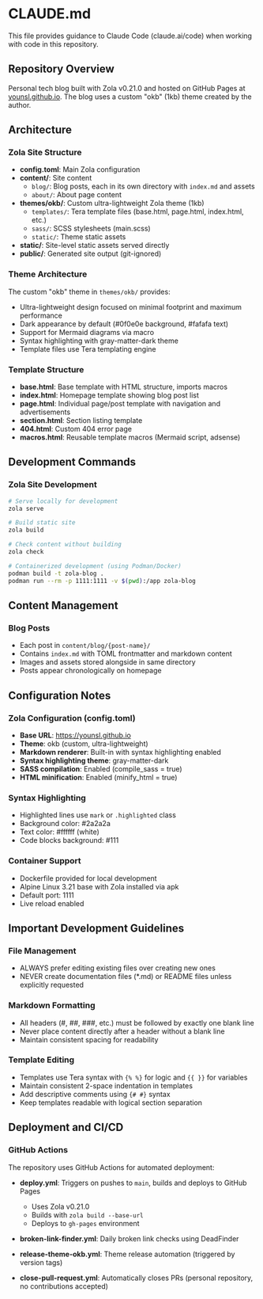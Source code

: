 # CLAUDE.md

This file provides guidance to Claude Code (claude.ai/code) when working with code in this repository.

## Repository Overview

Personal tech blog built with Zola v0.21.0 and hosted on GitHub Pages at [younsl.github.io](https://younsl.github.io). The blog uses a custom "okb" (1kb) theme created by the author.

## Architecture

### Zola Site Structure
- **config.toml**: Main Zola configuration
- **content/**: Site content
  - `blog/`: Blog posts, each in its own directory with `index.md` and assets
  - `about/`: About page content
- **themes/okb/**: Custom ultra-lightweight Zola theme (1kb)
  - `templates/`: Tera template files (base.html, page.html, index.html, etc.)
  - `sass/`: SCSS stylesheets (main.scss)
  - `static/`: Theme static assets
- **static/**: Site-level static assets served directly
- **public/**: Generated site output (git-ignored)

### Theme Architecture
The custom "okb" theme in `themes/okb/` provides:
- Ultra-lightweight design focused on minimal footprint and maximum performance
- Dark appearance by default (#0f0e0e background, #fafafa text)
- Support for Mermaid diagrams via macro
- Syntax highlighting with gray-matter-dark theme
- Template files use Tera templating engine

### Template Structure
- **base.html**: Base template with HTML structure, imports macros
- **index.html**: Homepage template showing blog post list
- **page.html**: Individual page/post template with navigation and advertisements
- **section.html**: Section listing template
- **404.html**: Custom 404 error page
- **macros.html**: Reusable template macros (Mermaid script, adsense)

## Development Commands

### Zola Site Development
```bash
# Serve locally for development
zola serve

# Build static site
zola build

# Check content without building
zola check

# Containerized development (using Podman/Docker)
podman build -t zola-blog .
podman run --rm -p 1111:1111 -v $(pwd):/app zola-blog
```

## Content Management

### Blog Posts
- Each post in `content/blog/{post-name}/`
- Contains `index.md` with TOML frontmatter and markdown content
- Images and assets stored alongside in same directory
- Posts appear chronologically on homepage

## Configuration Notes

### Zola Configuration (config.toml)
- **Base URL**: https://younsl.github.io
- **Theme**: okb (custom, ultra-lightweight)
- **Markdown renderer**: Built-in with syntax highlighting enabled
- **Syntax highlighting theme**: gray-matter-dark
- **SASS compilation**: Enabled (compile_sass = true)
- **HTML minification**: Enabled (minify_html = true)

### Syntax Highlighting
- Highlighted lines use `mark` or `.highlighted` class
- Background color: #2a2a2a
- Text color: #ffffff (white)
- Code blocks background: #111

### Container Support
- Dockerfile provided for local development
- Alpine Linux 3.21 base with Zola installed via apk
- Default port: 1111
- Live reload enabled

## Important Development Guidelines

### File Management
- ALWAYS prefer editing existing files over creating new ones
- NEVER create documentation files (*.md) or README files unless explicitly requested

### Markdown Formatting
- All headers (#, ##, ###, etc.) must be followed by exactly one blank line
- Never place content directly after a header without a blank line
- Maintain consistent spacing for readability

### Template Editing
- Templates use Tera syntax with `{% %}` for logic and `{{ }}` for variables
- Maintain consistent 2-space indentation in templates
- Add descriptive comments using `{# #}` syntax
- Keep templates readable with logical section separation

## Deployment and CI/CD

### GitHub Actions
The repository uses GitHub Actions for automated deployment:

- **deploy.yml**: Triggers on pushes to `main`, builds and deploys to GitHub Pages
  - Uses Zola v0.21.0
  - Builds with `zola build --base-url`
  - Deploys to `gh-pages` environment

- **broken-link-finder.yml**: Daily broken link checks using DeadFinder
- **release-theme-okb.yml**: Theme release automation (triggered by version tags)
- **close-pull-request.yml**: Automatically closes PRs (personal repository, no contributions accepted)
